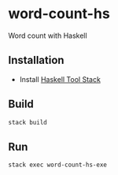 # word-count-hs

Word count with Haskell

## Installation

* Install [Haskell Tool Stack](https://docs.haskellstack.org/en/stable/README/#how-to-install)

## Build

```sh
stack build
```

## Run

```sh
stack exec word-count-hs-exe
```
